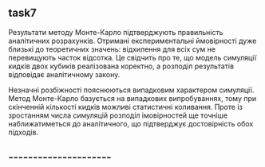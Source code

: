 ## task7

Результати методу Монте-Карло підтверджують правильність аналітичних розрахунків.
Отримані експериментальні ймовірності дуже близькі до теоретичних значень: відхилення для всіх сум не перевищують часток відсотка. Це свідчить про те, що модель симуляції кидків двох кубиків реалізована коректно, а розподіл результатів відповідає аналітичному закону.

Незначні розбіжності пояснюються випадковим характером симуляції.
Метод Монте-Карло базується на випадкових випробуваннях, тому при скінченній кількості кидків можливі статистичні коливання. Проте із зростанням числа симуляцій розподіл імовірностей ще точніше наближатиметься до аналітичного, що підтверджує достовірність обох підходів.

## ---------------------
